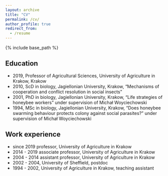 ```yaml
---
layout: archive
title: "CV"
permalink: /cv/
author_profile: true
redirect_from:
  - /resume
---
```


{% include base_path %}

## Education
* 2019, Professor of Agricultural Sciences, University of Agriculture in Krakow, Krakow
*	2010, ScD in biology, Jagiellonian University, Krakow, “Mechanisms of cooperation and conflict resolution in social insects” 
*	2001, PhD in biology, Jagiellonian University, Krakow, “Life strategies of honeybee workers” under supervision of Michał Woyciechowski
*	1994, MSc in biology, Jagiellonian University, Krakow, “Does honeybee swarming behaviour protects colony against social parasites?” under supervision of Michał Woyciechowski

## Work experience
*	since 2019 professor, University of Agriculture in Krakow
*	2014 - 2019 associate professor, University of Agriculture in Krakow
*	2004 - 2014 assistant professor, University of Agriculture in Krakow
*	2002 - 2004, University of Sheffield, postdoc 
*	1994 - 2002, University of Agriculture in Krakow, teaching assistant
  
